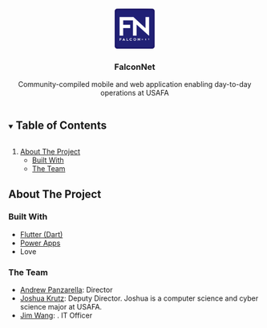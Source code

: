 <!-- FN LOGO -->
<br />
<p align="center">
  <a href="https://github.com/fnafa/falconnet">
    <img src="images/FNLogo.png" alt="Logo" width="80" height="80">
  </a>

  <h3 align="center">FalconNet</h3>

  <p align="center">
    Community-compiled mobile and web application enabling day-to-day operations at USAFA
  </p>
</p>



<!-- TABLE OF CONTENTS -->
<details open="open">
  <summary><h2 style="display: inline-block">Table of Contents</h2></summary>
  <ol>
    <li>
      <a href="#about-the-project">About The Project</a>
      <ul>
        <li><a href="#built-with">Built With</a></li>
        <li><a href="#the-team">The Team</a></li>
      </ul>
    </li>
  </ol>
</details>



<!-- ABOUT THE PROJECT -->
## About The Project

### Built With

* <a href="https://flutter.dev/">Flutter (Dart)</a>
* <a href="https://make.powerapps.com/">Power Apps</a>
* Love

### The Team

<ul>
  <li><a href="mailto:C22Andrew.Panzarella@afacademy.af.edu">Andrew Panzarella</a>: Director</li>
  <li><a href="mailto:C22Joshua.Krutz@afacademy.af.edu">Joshua Krutz</a>: Deputy Director. Joshua is a computer science and cyber science major at USAFA.</li>
  <li><a href="mailto:C22Jim.Wang@afacademy.af.edu">Jim Wang</a>: . IT Officer</li>
</ul>
